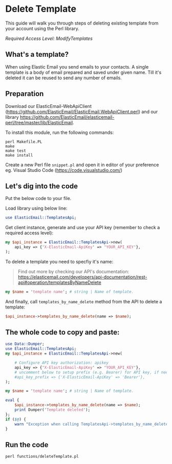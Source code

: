 # Delete Template

This guide will walk you through steps of deleting existing template from your account using the Perl library. 

*Required Access Level: ModifyTemplates*

## What's a template?
When using Elastic Email you send emails to your contacts. A single template is a body of  email prepared and saved under given name. Till it's deleted it can be reused to send any number of emails.

## Preparation

Download our ElasticEmail-WebApiClient (https://github.com/ElasticEmail/ElasticEmail.WebApiClient.perl) and our library https://github.com/ElasticEmail/elasticemail-perl/tree/master/lib/ElasticEmail.

To install this module, run the following commands:

	perl Makefile.PL
	make
	make test
	make install
    
Create a new Perl file `snippet.pl` and open it in editor of your preference eg. Visual Studio Code (https://code.visualstudio.com/)

## Let's dig into the code

Put the below code to your file.

Load library using below line:

```perl
use ElasticEmail::TemplatesApi;
```

Get client instance, generate and use your API key (remember to check a required access level): 

```perl
my $api_instance = ElasticEmail::TemplatesApi->new(
    api_key => {'X-ElasticEmail-ApiKey' => 'YOUR_API_KEY'},
);
```

To delete a template you need to specfiy it's name:

> Find out more by checking our API's documentation: https://elasticemail.com/developers/api-documentation/rest-api#operation/templatesByNameDelete

```perl
my $name = 'template name'; # string | Name of template.
```


And finally, call `templates_by_name_delete` method from the API to delete a template: 

```perl
$api_instance->templates_by_name_delete(name => $name);
```


## The whole code to copy and paste:

```perl
use Data::Dumper;
use ElasticEmail::TemplatesApi;
my $api_instance = ElasticEmail::TemplatesApi->new(

    # Configure API key authorization: apikey
    api_key => {'X-ElasticEmail-ApiKey' => 'YOUR_API_KEY'},
    # uncomment below to setup prefix (e.g. Bearer) for API key, if needed
    #api_key_prefix => {'X-ElasticEmail-ApiKey' => 'Bearer'},
);

my $name = 'template name'; # string | Name of template.

eval {
    $api_instance->templates_by_name_delete(name => $name);
    print Dumper('Template deleted');
};
if ($@) {
    warn "Exception when calling TemplatesApi->templates_by_name_delete: $@\n";
}
```

## Run the code
```
perl functions/deleteTemplate.pl
```